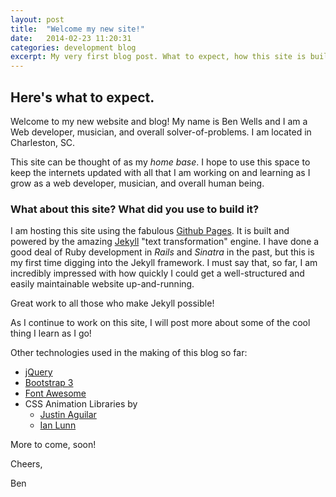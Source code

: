 ```yaml
---
layout: post
title:  "Welcome my new site!"
date:   2014-02-23 11:20:31
categories: development blog
excerpt: My very first blog post. What to expect, how this site is built, and a little about me.
---
```

## Here's what to expect.

Welcome to my new website and blog!  My name is Ben Wells and I am a Web developer, musician, and overall solver-of-problems. I am located in Charleston, SC. 

This site can be thought of as my _home base_. I hope to use this space to keep the internets updated with all that I am working on and learning as I grow as a web developer, musician, and overall human being.

### What about this site? What did you use to build it?

I am hosting this site using the fabulous [Github Pages][gpages]. It is built and powered by the amazing [Jekyll][jk] "text transformation" engine. I have done a good deal of Ruby development in _Rails_ and _Sinatra_ in the past, but this is my first time digging into the Jekyll framework. I must say that, so far, I am incredibly impressed with how quickly I could get a well-structured and easily maintainable website up-and-running. 

Great work to all those who make Jekyll possible!

As I continue to work on this site, I will post more about some of the cool thing I learn as I go!

Other technologies used in the making of this blog so far:

* [jQuery][jq]
* [Bootstrap 3][bootstrap]
* [Font Awesome][fontawesome]
* CSS Animation Libraries by
  - [Justin Aguilar][justinaguilar]
  - [Ian Lunn][ianlunn]


More to come, soon!

Cheers,

Ben

[justinaguilar]: http://www.justinaguilar.com/animations/
[ianlunn]:https://github.com/IanLunn/Hover
[jq]:https://github.com/jquery/jquery
[bootstrap]:http://www.getbootstrap.com/
[fontawesome]:http://fortawesome.github.io/Font-Awesome/
[gpages]:http://pages.github.com/
[jk]:http://jekyllrb.com/